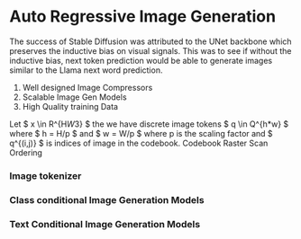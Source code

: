 # Auto Regressive Image Generation

The success of Stable Diffusion was attributed to the UNet backbone which preserves the inductive bias on visual signals. This was to see if without the inductive bias, next token prediction would be able to generate images similar to the Llama next word prediction.

1) Well designed Image Compressors
2) Scalable Image Gen Models
3) High Quality training Data

Let $ x \in R^{H*W*3} $ the we have discrete image tokens $ q \in Q^{h*w} $ where $ h = H/p $ and $ w = W/p $ where p is the scaling factor and $ q^{(i,j)} $ is indices of image in the codebook.
Codebook
Raster Scan Ordering

### Image tokenizer

### Class conditional Image Generation Models

### Text Conditional Image Generation Models
